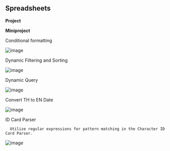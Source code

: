 **Spreadsheets**
-------------------------------------------------------
**Project**


**Miniproject**


Conditional formatting


![image](https://github.com/TonKphumpl/data-science-bootcamp9/assets/139863067/dfede638-f199-4160-8852-eeac5bfa3432)


Dynamic Filtering and Sorting


![image](https://github.com/TonKphumpl/data-science-bootcamp9/assets/139863067/127b9705-b591-404f-8a3d-49c2f1707cb4)


Dynamic Query


![image](https://github.com/TonKphumpl/data-science-bootcamp9/assets/139863067/78f57af9-53d7-4f9f-a8d8-02174c238c43)


Convert TH to EN Date


![image](https://github.com/TonKphumpl/data-science-bootcamp9/assets/139863067/6410bd4a-6bbf-40ad-b217-cc0f4d9a93f5)


ID Card Parser

      Utilize regular expressions for pattern matching in the Character ID Card Parser.

![image](https://github.com/TonKphumpl/data-science-bootcamp9/assets/139863067/3ca96704-dda7-4734-a03a-7b6f3add6d60)

